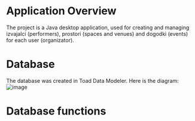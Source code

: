 # Application Overview
The project is a Java desktop application, used for creating and managing izvajalci (performers), prostori (spaces and venues) and dogodki (events) for each user (organizator).

# Database
The database was created in Toad Data Modeler. Here is the diagram:
![image](https://github.com/user-attachments/assets/13a15c02-6ae5-4120-8c41-3cfba3b7c2e3)

# Database functions
